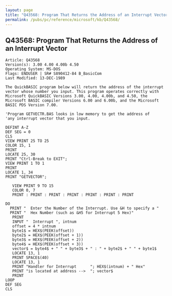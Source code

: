 ```yaml
---
layout: page
title: "Q43568: Program That Returns the Address of an Interrupt Vector"
permalink: /pubs/pc/reference/microsoft/kb/Q43568/
---
```


## Q43568: Program That Returns the Address of an Interrupt Vector

	Article: Q43568
	Version(s): 3.00 4.00 4.00b 4.50
	Operating System: MS-DOS
	Flags: ENDUSER | SR# S890412-84 B_BasicCom
	Last Modified: 13-DEC-1989
	
	The QuickBASIC program below will return the address of the interrupt
	vector whose number you input. This program operates correctly with
	Microsoft QuickBASIC Versions 3.00, 4.00, 4.00b, and 4.50, the
	Microsoft BASIC compiler Versions 6.00 and 6.00b, and the Microsoft
	BASIC PDS Version 7.00.
	
	'Program GETVECTR.BAS looks in low memory to get the address of
	'any interrupt vector that you input.
	
	DEFINT A-Z
	DEF SEG = 0
	CLS
	VIEW PRINT 25 TO 25
	COLOR 15, 1
	PRINT
	LOCATE 25, 30
	PRINT "Ctrl-Break to EXIT";
	VIEW PRINT 1 TO 1
	PRINT
	LOCATE 1, 34
	PRINT "GETVECTOR";
	
	   VIEW PRINT 9 TO 15
	   COLOR 0, 7
	   PRINT : PRINT : PRINT : PRINT : PRINT : PRINT : PRINT
	
	DO
	  PRINT "  Enter the Number of the Interrupt. Use &H to specify a "
	  PRINT "  Hex Number (such as &H5 for Interrupt 5 Hex)"
	   PRINT
	   INPUT "  Interrupt ", intnum
	   offset = 4 * intnum
	   byte1$ = HEX$(PEEK(offset))
	   byte2$ = HEX$(PEEK(offset + 1))
	   byte3$ = HEX$(PEEK(offset + 2))
	   byte4$ = HEX$(PEEK(offset + 3))
	   vector$ = byte4$ + " " + byte3$ + " : " + byte2$ + " " + byte1$
	   LOCATE 13, 1
	   PRINT SPACE$(40)
	   LOCATE 13, 1
	   PRINT "Handler for Interrupt      "; HEX$(intnum) + " Hex"
	   PRINT "is located at address -->  "; vector$
	   PRINT
	LOOP
	DEF SEG
	CLS
